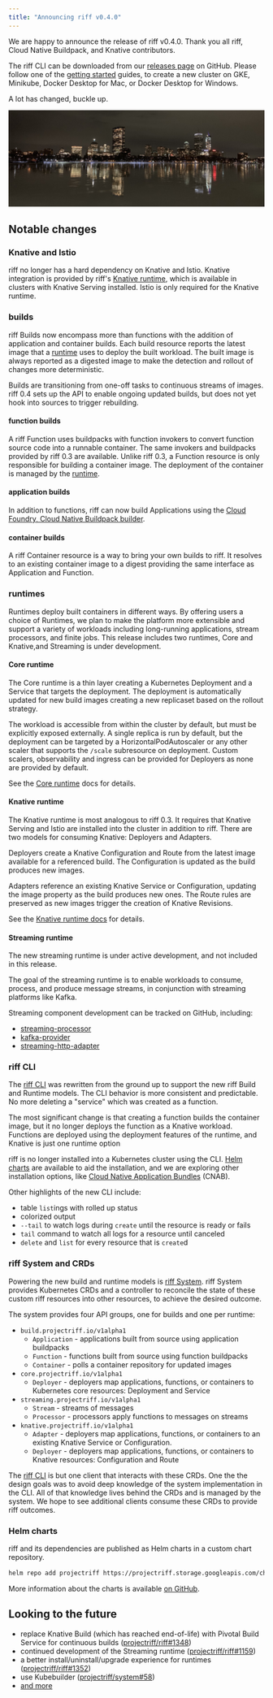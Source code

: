 ```yaml
---
title: "Announcing riff v0.4.0"
---
```


We are happy to announce the release of riff v0.4.0. Thank you all riff, Cloud Native Buildpack, and Knative contributors.

The riff CLI can be downloaded from our [releases page](https://github.com/projectriff/cli/releases/tag/v0.4.0) on GitHub. Please follow one of the [getting started](/docs/v0.4/getting-started) guides, to create a new cluster on GKE, Minikube, Docker Desktop for Mac, or Docker Desktop for Windows.

A lot has changed, buckle up.

<!--truncate-->

![Boston skyline at night](assets/boston-night.jpg)

## Notable changes

### Knative and Istio

riff no longer has a hard dependency on Knative and Istio. Knative integration is provided by riff's [Knative runtime](#knative-runtime), which is available in clusters with Knative Serving installed. Istio is only required for the Knative runtime.

### builds

riff Builds now encompass more than functions with the addition of application and container builds. Each build resource reports the latest image that a [runtime](#runtimes) uses to deploy the built workload. The built image is always reported as a digested image to make the detection and rollout of changes more deterministic.

Builds are transitioning from one-off tasks to continuous streams of images. riff 0.4 sets up the API to enable ongoing updated builds, but does not yet hook into sources to trigger rebuilding.

#### function builds

A riff Function uses buildpacks with function invokers to convert function source code into a runnable container. The same invokers and buildpacks provided by riff 0.3 are available. Unlike riff 0.3, a Function resource is only responsible for building a container image. The deployment of the container is managed by the [runtime](#runtimes).

#### application builds

In addition to functions, riff can now build Applications using the [Cloud Foundry, Cloud Native Buildpack builder](https://hub.docker.com/r/cloudfoundry/cnb).

#### container builds

A riff Container resource is a way to bring your own builds to riff. It resolves to an existing container image to a digest providing the same interface as Application and Function.

### runtimes

Runtimes deploy built containers in different ways. By offering users a choice of Runtimes, we plan to make the platform more extensible and support a variety of workloads including long-running applications, stream processors, and finite jobs. This release includes two runtimes, Core and Knative,and Streaming is under development.

#### Core runtime

The Core runtime is a thin layer creating a Kubernetes Deployment and a Service that targets the deployment. The deployment is automatically updated for new build images creating a new replicaset based on the rollout strategy.

The workload is accessible from within the cluster by default, but must be explicitly exposed externally. A single replica is run by default, but the deployment can be targeted by a HorizontalPodAutoscaler or any other scaler that supports the `/scale` subresource on deployment. Custom scalers, observability and ingress can be provided for Deployers as none are provided by default.

See the [Core runtime](/docs/v0.4/runtimes/core) docs for details.

#### Knative runtime

The Knative runtime is most analogous to riff 0.3. It requires that Knative Serving and Istio are installed into the cluster in addition to riff. There are two models for consuming Knative: Deployers and Adapters.

Deployers create a Knative Configuration and Route from the latest image available for a referenced build. The Configuration is updated as the build produces new images.

Adapters reference an existing Knative Service or Configuration, updating the image property as the build produces new ones. The Route rules are preserved as new images trigger the creation of Knative Revisions.

See the [Knative runtime docs](/docs/v0.4/runtimes/knative) for details.

#### Streaming runtime

The new streaming runtime is under active development, and not included in this release.

The goal of the streaming runtime is to enable workloads to consume, process, and produce message streams, in conjunction with streaming platforms like Kafka.

Streaming component development can be tracked on GitHub, including:
- [streaming-processor](https://github.com/projectriff/streaming-processor)
- [kafka-provider](https://github.com/projectriff/kafka-provider)
- [streaming-http-adapter](https://github.com/projectriff/streaming-http-adapter)

### riff CLI

The [riff CLI](/docs/v0.4/cli/riff) was rewritten from the ground up to support the new riff Build and Runtime models. The CLI behavior is more consistent and predictable. No more deleting a "service" which was created as a function.

The most significant change is that creating a function builds the container image, but it no longer deploys the function as a Knative workload. Functions are deployed using the deployment features of the runtime, and Knative is just one runtime option

riff is no longer installed into a Kubernetes cluster using the CLI. [Helm charts](#helm-charts) are available to aid the installation, and we are exploring other installation options, like [Cloud Native Application Bundles](https://cnab.io) (CNAB).

Other highlights of the new CLI include:
- table `list`ings with rolled up status
- colorized output
- `--tail` to watch logs during `create` until the resource is ready or fails
- `tail` command to watch all logs for a resource until canceled
- `delete` and `list` for every resource that is `create`d


### riff System and CRDs

Powering the new build and runtime models is [riff System](https://github.com/projectriff/system). riff System provides Kubernetes CRDs and a controller to reconcile the state of these custom riff resources into other resources, to achieve the desired outcome.

The system provides four API groups, one for builds and one per runtime:

- `build.projectriff.io/v1alpha1`
  - `Application` - applications built from source using application buildpacks
  - `Function` - functions built from source using function buildpacks
  - `Container` - polls a container repository for updated images
- `core.projectriff.io/v1alpha1`
  - `Deployer` - deployers map applications, functions, or containers to Kubernetes core resources: Deployment and Service
- `streaming.projectriff.io/v1alpha1`
  - `Stream` - streams of messages
  - `Processor` - processors apply functions to messages on streams
- `knative.projectriff.io/v1alpha1`
  - `Adapter` - deployers map applications, functions, or containers to an existing Knative Service or Configuration.
  - `Deployer` - deployers map applications, functions, or containers to Knative resources: Configuration and Route

The [riff CLI](#riff-cli) is but one client that interacts with these CRDs. One the the design goals was to avoid deep knowledge of the system implementation in the CLI. All of that knowledge lives behind the CRDs and is managed by the system. We hope to see additional clients consume these CRDs to provide riff outcomes.

### Helm charts

riff and its dependencies are published as Helm charts in a custom chart repository.

```sh
helm repo add projectriff https://projectriff.storage.googleapis.com/charts/releases
```

More information about the charts is available [on GitHub](https://github.com/projectriff/charts/tree/v0.4.x#readme).

## Looking to the future

<!-- TODO describe the 0.5 road map at a high level -->

- replace Knative Build (which has reached end-of-life) with Pivotal Build Service for continuous builds ([projectriff/riff#1348](https://github.com/projectriff/riff/issues/1348))
- continued development of the Streaming runtime ([projectriff/riff#1159](https://github.com/projectriff/riff/issues/1159))
- a better install/uninstall/upgrade experience for runtimes ([projectriff/riff#1352](https://github.com/projectriff/riff/issues/1352))
- use Kubebuilder ([projectriff/system#58](https://github.com/projectriff/system/issues/58))
- [and more](https://app.zenhub.com/workspaces/projectriff-5d5ace6071abaa14abfe8680/board?milestones=v0.5.0%23&filterLogic=any&repos=98690441,109905076,153138133,110752475,194789082,175896907,192814161)
